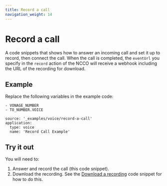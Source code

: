 ```yaml
---
title: Record a call
navigation_weight: 14
---
```


# Record a call

A code snippets that shows how to answer an incoming call and set it up to
record, then connect the call. When the call is completed, the `eventUrl`
you specify in the `record` action of the NCCO will receive a webhook
including the URL of the recording for download.

## Example

Replace the following variables in the example code:

```snippet_variables
- VONAGE_NUMBER
- TO_NUMBER.VOICE
```

```code_snippets
source: '_examples/voice/record-a-call'
application:
  type: voice
  name: 'Record Call Example'
```

## Try it out

You will need to:

1. Answer and record the call (this code snippet).
2. Download the recording. See the [Download a recording](/voice/voice-api/code-snippets/download-a-recording) code snippet for how to do this.
